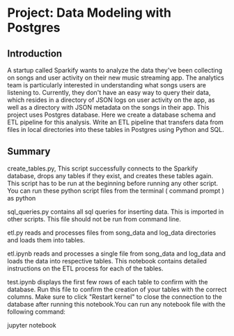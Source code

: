 # Project: Data Modeling with Postgres

## Introduction
A startup called Sparkify wants to analyze the data they've been collecting on songs and user activity on their new music streaming app. The analytics team is particularly interested in understanding what songs users are listening to. Currently, they don't have an easy way to query their data, which resides in a directory of JSON logs on user activity on the app, as well as a directory with JSON metadata on the songs in their app.
This project uses Postgres database. Here we create a database schema and ETL pipeline for this analysis. Write an ETL pipeline that transfers data from files in local directories into these tables in Postgres using Python and SQL.

## Summary
create_tables.py, This script successfully connects to the Sparkify database, drops any tables if they exist, and creates these tables again. This script has to be run at the beginning before running any other script. You can run these python script files from the terminal ( command prompt ) as python <file name>

sql_queries.py contains all sql queries for inserting data. This is imported in other scripts. This file should not be run from command line.

etl.py reads and processes files from song_data and log_data directories and loads them into tables. 

etl.ipynb reads and processes a single file from song_data and log_data and loads the data into respective tables. This notebook contains detailed instructions on the ETL process for each of the tables.

test.ipynb displays the first few rows of each table to confirm with the database. Run this file to confirm the creation of your tables with the correct columns. Make sure to click "Restart kernel" to close the connection to the database after running this notebook.You can run any notebook file with the following command:

jupyter notebook <file name>



